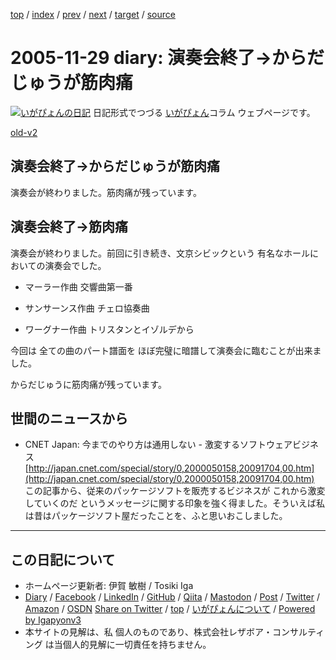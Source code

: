 [top](../index.html) 
 / [index](index.html) 
 / [prev](ig051125.html) 
 / [next](ig051130.html) 
 / [target](https://www.igapyon.jp/igapyon/diary/2005/ig051129.html) 
 / [source](https://github.com/igapyon/diary/blob/master/2005/ig051129.src.md) 

2005-11-29 diary: 演奏会終了→からだじゅうが筋肉痛
=====================================================================================================
[![いがぴょんの日記](https://www.igapyon.jp/igapyon/diary/images/iga200306s.jpg "いがぴょん")](https://www.igapyon.jp/igapyon/diary/memo/memoigapyon.html) 日記形式でつづる [いがぴょん](https://www.igapyon.jp/igapyon/diary/memo/memoigapyon.html)コラム ウェブページです。

[old-v2](ig051129-orig.html)

## 演奏会終了→からだじゅうが筋肉痛

演奏会が終わりました。筋肉痛が残っています。


## 演奏会終了→筋肉痛

演奏会が終わりました。前回に引き続き、文京シビックという 有名なホールにおいての演奏会でした。

* マーラー作曲 交響曲第一番
  
* サンサーンス作曲 チェロ協奏曲
  
* ワーグナー作曲 トリスタンとイゾルデから

今回は 全ての曲のパート譜面を ほぼ完璧に暗譜して演奏会に臨むことが出来ました。

からだじゅうに筋肉痛が残っています。

## 世間のニュースから

* CNET Japan: 今までのやり方は通用しない - 激変するソフトウェアビジネス
  [http://japan.cnet.com/special/story/0,2000050158,20091704,00.htm](http://japan.cnet.com/special/story/0,2000050158,20091704,00.htm)
  この記事から、従来のパッケージソフトを販売するビジネスが これから激変していくのだ というメッセージに関する印象を強く得ました。そういえば私は昔はパッケージソフト屋だったことを、ふと思いおこしました。


----------------------------------------------------------------------------------------------------

## この日記について

* ホームページ更新者: 伊賀 敏樹 / Tosiki Iga
* [Diary](https://www.igapyon.jp/igapyon/diary/) / [Facebook](https://www.facebook.com/igapyon) / [LinkedIn](https://www.linkedin.com/in/toshikiiga) / [GitHub](https://github.com/igapyon) / [Qiita](https://qiita.com/igapyon) / [Mastodon](https://social.vivaldi.net/@igapyon) / [Post](https://post.news/igapyon) / [Twitter](https://twitter.com/ToshikiIga) / [Amazon](https://www.amazon.co.jp/%E4%BC%8A%E8%B3%80-%E6%95%8F%E6%A8%B9/e/B004LTQWCQ) / [OSDN](https://ja.osdn.net/users/iga/)
[Share on Twitter](https://twitter.com/intent/tweet?hashtags=igapyon%2Cdiary%2C%E3%81%84%E3%81%8C%E3%81%B4%E3%82%87%E3%82%93&text=%E6%BC%94%E5%A5%8F%E4%BC%9A%E7%B5%82%E4%BA%86%E2%86%92%E3%81%8B%E3%82%89%E3%81%A0%E3%81%98%E3%82%85%E3%81%86%E3%81%8C%E7%AD%8B%E8%82%89%E7%97%9B&url=https%3A%2F%2Fwww.igapyon.jp%2Figapyon%2Fdiary%2F2005%2Fig051129.html) / [top](../index.html) / [いがぴょんについて](https://www.igapyon.jp/igapyon/diary/memo/memoigapyon.html) / [Powered by Igapyonv3](https://github.com/igapyon/igapyonv3)
* 本サイトの見解は、私 個人のものであり、株式会社レザボア・コンサルティング は当個人的見解に一切責任を持ちません。 
